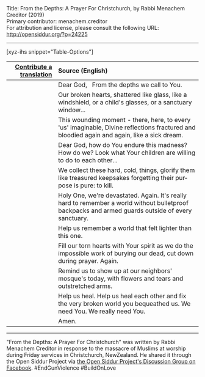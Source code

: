 <html>
<head></head>
<body>
Title: From the Depths: A Prayer For Christchurch, by Rabbi Menachem Creditor (2019)<br />
Primary contributor: menachem.creditor<br />
For attribution and license, please consult the following URL: <a href="http://opensiddur.org/?p=24225">http://opensiddur.org/?p=24225</a>
<p />
<hr />

[xyz-ihs snippet="Table-Options"]<table style="margin-left: auto; margin-right: auto;" class="draggable">
<thead><tr><th id="x" style="text-align: right;"><a href="https://opensiddur.org/contributing/upload/">Contribute a translation</a></th><th style="text-align: left;">Source (English)</th></tr></thead>
<tbody>
<tr><td style="vertical-align:top;">
<div class="liturgy" lang="he">

</span></div></td>
 
<td style="vertical-align:top;">
<div class="english" lang="en">
Dear God,
&nbsp;
From the depths
we call to You.
</div></td></tr>


<tr><td style="vertical-align:top;">
<div class="liturgy" lang="he">

</span></div></td>
 
<td style="vertical-align:top;">
<div class="english" lang="en">
Our broken hearts,
shattered like glass, 
like a windshield, 
or a child's glasses, 
or a sanctuary window...
</div></td></tr>


<tr><td style="vertical-align:top;">
<div class="liturgy" lang="he">

</span></div></td>
 
<td style="vertical-align:top;">
<div class="english" lang="en">
This wounding moment - there, here,
to every 'us' imaginable, 
Divine reflections fractured and bloodied 
again and again, like a sick dream.
</div></td></tr>


<tr><td style="vertical-align:top;">
<div class="liturgy" lang="he">

</span></div></td>
 
<td style="vertical-align:top;">
<div class="english" lang="en">
Dear God,
how do You endure this madness?
How do we?
Look what Your children
are willing to do to each other...
</div></td></tr>


<tr><td style="vertical-align:top;">
<div class="liturgy" lang="he">

</span></div></td>
 
<td style="vertical-align:top;">
<div class="english" lang="en">
We collect these hard, cold, things,
glorify them like treasured keepsakes
forgetting their purpose is pure: to kill.
</div></td></tr>


<tr><td style="vertical-align:top;">
<div class="liturgy" lang="he">

</span></div></td>
 
<td style="vertical-align:top;">
<div class="english" lang="en">
Holy One, we're devastated. Again.
It's really hard to remember a world 
without bulletproof backpacks and armed guards 
outside of every sanctuary.
</div></td></tr>


<tr><td style="vertical-align:top;">
<div class="liturgy" lang="he">

</span></div></td>
 
<td style="vertical-align:top;">
<div class="english" lang="en">
Help us remember a world
that felt lighter than this one.
</div></td></tr>


<tr><td style="vertical-align:top;">
<div class="liturgy" lang="he">

</span></div></td>
 
<td style="vertical-align:top;">
<div class="english" lang="en">
Fill our torn hearts with Your spirit
as we do the impossible work
of burying our dead,
cut down during prayer.
Again.
</div></td></tr>


<tr><td style="vertical-align:top;">
<div class="liturgy" lang="he">

</span></div></td>
 
<td style="vertical-align:top;">
<div class="english" lang="en">
Remind us to show up at our neighbors' mosque's today, 
with flowers and tears and outstretched arms.
</div></td></tr>


<tr><td style="vertical-align:top;">
<div class="liturgy" lang="he">

</span></div></td>
 
<td style="vertical-align:top;">
<div class="english" lang="en">
Help us heal. 
Help us heal each other 
and fix the very broken world you bequeathed us. 
We need You. We really need You.
</div></td></tr>


<tr><td style="vertical-align:top;">
<div class="liturgy" lang="he">

</span></div></td>
 
<td style="vertical-align:top;">
<div class="english" lang="en">
Amen.
</div></td></tr>
</tbody></table>

<hr />

"From the Depths: A Prayer For Christchurch" was written by Rabbi Menachem Creditor in response to the massacre of Muslims at worship during Friday services in Christchurch, NewZealand. He shared it through the Open Siddur Project via <a href="https://www.facebook.com/groups/opensiddur/permalink/10156419992827746/">the Open Siddur Project's Discussion Group on Facebook</a>. #EndGunViolence #BuildOnLove 



</body>
</html>